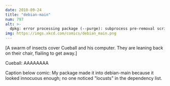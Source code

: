 ```yaml
---
date: 2010-09-24
title: "debian-main"
num: 797
alt: >-
  dpkg: error processing package (--purge): subprocess pre-removal script returned error exit 163: OH_GOD_THEYRE_INSIDE_MY_CLOTHES
img: https://imgs.xkcd.com/comics/debian_main.png
---
```

[A swarm of insects cover Cueball and his computer. They are leaning back on their chair, flailing to get away.]

Cueball: AAAAAAAA

Caption below comic: My package made it into debian-main because it looked innocuous enough; no one noticed "locusts" in the dependency list.